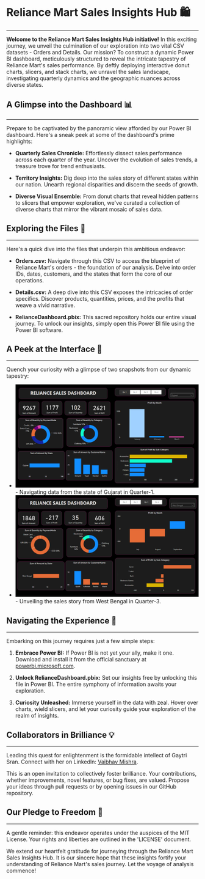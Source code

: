 # Reliance Mart Sales Insights Hub 🛍️
-----------------

**Welcome to the Reliance Mart Sales Insights Hub initiative!** In this exciting journey, we unveil the culmination of our exploration into two vital CSV datasets - Orders and Details. Our mission? To construct a dynamic Power BI dashboard, meticulously structured to reveal the intricate tapestry of Reliance Mart's sales performance. By deftly deploying interactive donut charts, slicers, and stack charts, we unravel the sales landscape, investigating quarterly dynamics and the geographic nuances across diverse states.

## A Glimpse into the Dashboard 📊
-----------------

Prepare to be captivated by the panoramic view afforded by our Power BI dashboard. Here's a sneak peek at some of the dashboard's prime highlights:

- **Quarterly Sales Chronicle:** Effortlessly dissect sales performance across each quarter of the year. Uncover the evolution of sales trends, a treasure trove for trend enthusiasts.

- **Territory Insights:** Dig deep into the sales story of different states within our nation. Unearth regional disparities and discern the seeds of growth.

- **Diverse Visual Ensemble:** From donut charts that reveal hidden patterns to slicers that empower exploration, we've curated a collection of diverse charts that mirror the vibrant mosaic of sales data.

## Exploring the Files 📂
-----------------

Here's a quick dive into the files that underpin this ambitious endeavor:

- **Orders.csv:** Navigate through this CSV to access the blueprint of Reliance Mart's orders - the foundation of our analysis. Delve into order IDs, dates, customers, and the states that form the core of our operations.

- **Details.csv:** A deep dive into this CSV exposes the intricacies of order specifics. Discover products, quantities, prices, and the profits that weave a vivid narrative.

- **RelianceDashboard.pbix:** This sacred repository holds our entire visual journey. To unlock our insights, simply open this Power BI file using the Power BI software.

## A Peek at the Interface 👀
-----------------

Quench your curiosity with a glimpse of two snapshots from our dynamic tapestry:

- ![Result1.png](./Result1.png) - Navigating data from the state of Gujarat in Quarter-1.
- ![Result2.png](./Result2.png) - Unveiling the sales story from West Bengal in Quarter-3.

## Navigating the Experience 🚀
-----------------

Embarking on this journey requires just a few simple steps:

1. **Embrace Power BI:** If Power BI is not yet your ally, make it one. Download and install it from the official sanctuary at [powerbi.microsoft.com](https://powerbi.microsoft.com).

2. **Unlock RelianceDashboard.pbix:** Set our insights free by unlocking this file in Power BI. The entire symphony of information awaits your exploration.

3. **Curiosity Unleashed:** Immerse yourself in the data with zeal. Hover over charts, wield slicers, and let your curiosity guide your exploration of the realm of insights.

## Collaborators in Brilliance 💡
-----------------

Leading this quest for enlightenment is the formidable intellect of Gaytri Sran. Connect with her on LinkedIn: [Vaibhav Mishra](https://www.linkedin.com/in/vaibhav-mishra-vm/).

This is an open invitation to collectively foster brilliance. Your contributions, whether improvements, novel features, or bug fixes, are valued. Propose your ideas through pull requests or by opening issues in our GitHub repository.

## Our Pledge to Freedom 📜
-----------------

A gentle reminder: this endeavor operates under the auspices of the MIT License. Your rights and liberties are outlined in the 'LICENSE' document.

We extend our heartfelt gratitude for journeying through the Reliance Mart Sales Insights Hub. It is our sincere hope that these insights fortify your understanding of Reliance Mart's sales journey. Let the voyage of analysis commence!
